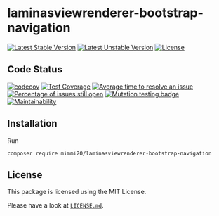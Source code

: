 # laminasviewrenderer-bootstrap-navigation

[![Latest Stable Version](https://poser.pugx.org/mimmi20/laminasviewrenderer-bootstrap-navigation/v/stable?format=flat-square)](https://packagist.org/packages/mimmi20/laminasviewrenderer-bootstrap-navigation)
[![Latest Unstable Version](https://poser.pugx.org/mimmi20/laminasviewrenderer-bootstrap-navigation/v/unstable?format=flat-square)](https://packagist.org/packages/mimmi20/laminasviewrenderer-bootstrap-navigation)
[![License](https://poser.pugx.org/mimmi20/laminasviewrenderer-bootstrap-navigation/license?format=flat-square)](https://packagist.org/packages/mimmi20/laminasviewrenderer-bootstrap-navigation)

## Code Status

[![codecov](https://codecov.io/gh/mimmi20/laminasviewrenderer-bootstrap-navigation/branch/master/graph/badge.svg)](https://codecov.io/gh/mimmi20/laminasviewrenderer-bootstrap-navigation)
[![Test Coverage](https://api.codeclimate.com/v1/badges/12d09abdf6c52b25bd0d/test_coverage)](https://codeclimate.com/github/mimmi20/laminasviewrenderer-bootstrap-navigation/test_coverage)
[![Average time to resolve an issue](https://isitmaintained.com/badge/resolution/mimmi20/laminasviewrenderer-bootstrap-navigation.svg)](https://isitmaintained.com/project/mimmi20/laminasviewrenderer-bootstrap-navigation "Average time to resolve an issue")
[![Percentage of issues still open](https://isitmaintained.com/badge/open/mimmi20/laminasviewrenderer-bootstrap-navigation.svg)](https://isitmaintained.com/project/mimmi20/laminasviewrenderer-bootstrap-navigation "Percentage of issues still open")
[![Mutation testing badge](https://img.shields.io/endpoint?style=flat&url=https%3A%2F%2Fbadge-api.stryker-mutator.io%2Fgithub.com%2Fmimmi20%2Flaminasviewrenderer-bootstrap-navigation%2Fmaster)](https://dashboard.stryker-mutator.io/reports/github.com/mimmi20/laminasviewrenderer-bootstrap-navigation/master)
[![Maintainability](https://api.codeclimate.com/v1/badges/12d09abdf6c52b25bd0d/maintainability)](https://codeclimate.com/github/mimmi20/laminasviewrenderer-bootstrap-navigation/maintainability)

## Installation

Run

```shell
composer require mimmi20/laminasviewrenderer-bootstrap-navigation
```

## License

This package is licensed using the MIT License.

Please have a look at [`LICENSE.md`](LICENSE.md).
